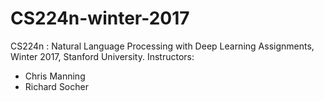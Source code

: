 # CS224n-winter-2017
CS224n : Natural Language Processing with Deep Learning Assignments, Winter 2017, Stanford University.
Instructors:
- Chris Manning
- Richard Socher
